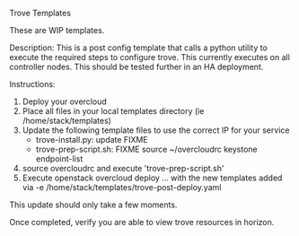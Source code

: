 Trove Templates

These are WIP templates.

Description:
This is a post config template that calls a python utility to execute the required steps to configure trove.  This currently executes on all controller nodes.  This should be tested further in an HA deployment.


Instructions:

1) Deploy your overcloud
2) Place all files in your local templates directory (ie /home/stack/templates) 
3) Update the following template files to use the correct IP for your service
	- trove-install.py: update FIXME
	- trove-prep-script.sh: FIXME
	   source ~/overcloudrc
           keystone endpoint-list
4) source overcloudrc and execute 'trove-prep-script.sh'
5) Execute openstack overcloud deploy ... with the new templates added via -e /home/stack/templates/trove-post-deploy.yaml

This update should only take a few moments.

Once completed, verify you are able to view trove resources in horizon.
